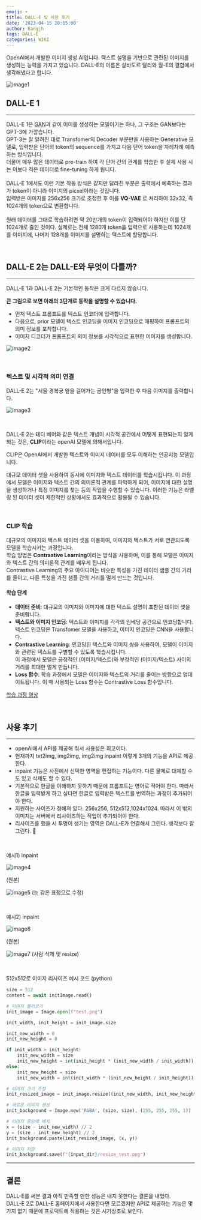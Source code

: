 ```yaml
---
emoji: ☀️
title: DALL-E 및 사용 후기
date: '2023-04-15 20:15:00'
author: Bangjh
tags: DALL-E
categories: WIKI
---
```


OpenAI에서 개발한 이미지 생성 AI입니다.
텍스트 설명을 기반으로 관련된 이미지를 생성하는 능력을 가지고 있습니다.
DALL-E의 이름은 살바도르 달리와 월-E의 결합에서 생각해냈다고 합니다.

![image1](image1.png)

## **DALL-E 1**

---

DALL-E 1은 [GAN](https://pseudo-lab.github.io/Tutorial-Book/chapters/GAN/Ch1-Introduction.html)과 같이 이미를 생성하는 모델이기는 하나, 그 구조는 GAN보다는 GPT-3에 가깝습니다. <br >
GPT-3는 잘 알려진 대로 Transfomer의 Decoder 부분만을 사용하는 Generative 모델로, 입력받은 단어의 token의 sequence를 가지고 다음 단어 token을 차례차례 예측하는 방식입니다. <br >
더물어 매우 많은 데이터로 pre-train 하여 각 단어 간의 관계를 학습한 후 실제 사용 시는 이보다 적은 데이터로 fine-tuning 하게 됩니다. <br >
<br >
DALL-E 1에서도 이런 기본 작동 방식은 같지만 달라진 부분은 출력에서 예측하는 결과가 token이 아니라 이미지의 picxel이라는 것입니다. <br >
입력받은 이미지를 256x256 크기로 조정한 후 이를 **VQ-VAE** 로 처리하여 32x32, 즉 1024개의 token으로 변환합니다. <br >
<br >
원래 데이터를 그대로 학습하려면 약 20만개의 token이 입력되어야 하지만 이를 단 1024개로 줄인 것이다. 실제로는 전체 1280개 token을 입력으로 사용하는데 1024개를 이미지에, 나머지 128개를 이미지를 설명하는 텍스트에 할당합니다.

<br >

## **DALL-E 2는 DALL-E와 무엇이 다를까?**

---

DALL-E 1과 DALL-E 2는 기본적인 동작은 크게 다르지 않습니다.

**큰 그림으로 보면 아래의 3단계로 동작을 설명할 수 있습니다.**

- 먼저 텍스트 프롬프트를 텍스트 인코더에 입력합니다.
- 다음으로, prior 모델이 텍스트 인코딩을 이미지 인코딩으로 매핑하여 프롬프트의 의미 정보를 포착합니다.
- 이미지 디코더가 프롬프트의 의미 정보를 시각적으로 표현한 이미지를 생성합니다.

![image2](image2.png)

<br >

### 텍스트 및 시각적 의미 연결

DALL-E 2는 "서울 경복궁 앞을 걸어가는 곰인형"을 입력한 후 다음 이미지를 출력합니다.

![image3](image3.png)

<br >

DALL-E 2는 테디 베어와 같은 텍스트 개념이 시각적 공간에서 어떻게 표현되는지 알게 되는 것은, **CLIP**이라는 openAI 모델에 의해서입니다.

CLIP은 OpenAI에서 개발한 텍스트와 이미지 데이터를 모두 이해하는 인공지능 모델입니다. <br >

대규모 데이터 셋을 사용하여 동시에 이미지와 텍스트 데이터를 학습시킵니다.
이 과정에서 모델은 이미지와 텍스트 간의 의미론적 관계를 파악하게 되어, 이미지에 대한 설명을 생성하거나 특정 이미지를 찾는 등의 작업을 수행할 수 있습니다. 이러한 기능은 라벨링 된 데이터 셋이 제한적인 상황에서도 효과적으로 활용될 수 있습니다.

<br >

### CLIP 학습

대규모의 이미지와 텍스트 데이터 셋을 이용하여, 이미지와 텍스트가 서로 연관되도록 모델을 학습시키는 과정입니다. <br >
학습 방법은 **Contrastive Learning**이라는 방식을 사용하며, 이를 통해 모델은 이미지와 텍스트 간의 의미론적 관계를 배우게 됩니다. <br >
Contrastive Learning의 주요 아이디어는 비슷한 특성을 가진 데이터 샘플 간의 거리를 줄이고, 다른 특성을 가진 샘플 간의 거리를 멀게 만드는 것입니다.

#### **학습 단계**

- **데이터 준비**: 대규모의 이미지와 이미지에 대한 텍스트 설명이 포함된 데이터 셋을 준비합니다.
- **텍스트와 이미지 인코딩**: 텍스트와 이미지를 각각의 임베딩 공간으로 인코딩합니다. 텍스트 인코딩은 Transfomer 모델을 사용하고, 이미지 인코딩은 CNN을 사용합니다.
- **Contrastive Learning**: 인코딩된 텍스트와 이미지 쌍을 사용하여, 모델이 이미지와 관련된 텍스트를 구별할 수 있도록 학습시킵니다. <br >이 과정에서 모델은 긍정적인 (이미지/텍스트)와 부정적인 (이미지/텍스트) 사이의 거리를 최대한 멀게 만듭니다.
- **Loss 함수**: 학습 과정에서 모델은 이미지와 텍스트의 거리를 줄이는 방향으로 업데이트됩니다. 이 때 사용되는 Loss 함수는 Contrastive Loss 함수입니다.

[학습 과정 영상](https://www.assemblyai.com/blog/content/media/2022/04/CLIP_training-1.mp4)

<br >

## 사용 후기

---

- openAI에서 API를 제공해 줘서 사용성은 최고이다.
- 현재까지 txt2img, img2img, img2img inpaint 이렇게 3개의 기능을 API로 제공한다.
- inpaint 기능은 사진에서 선택한 영역을 편집하는 기능이다. 다른 물체로 대체할 수도 있고 삭제도 할 수 있다.
- 기본적으로 한글을 이해하지 못하기 때문에 프롬프트는 영어로 적어야 한다. 따라서 한글을 입력받게 하고 싶다면 한글로 입력받은 텍스트를 번역하는 과정이 추가되어야 한다.
- 지원하는 사이즈가 정해져 있다. 256x256, 512x512,1024x1024. 따라서 이 밖의 이미지는 서버에서 리사이즈하는 작업이 추가되어야 한다.
- 리사이즈를 했을 시 투명이 생기는 영역은 DALL-E가 연결해서 그린다. 생각보다 잘 그린다. 🙌

<br >

예시1) inpaint

![image4](image4.png)

(원본)

![image5](image5.png) (눈 감은 표정으로 수정)

<br >

예시2) inpaint

![image6](image6.png)

(원본)

![image7](image7.png) (사람 삭제 및 resize)

<br >

512x512로 이미지 리사이즈 예시 코드 (python)

```python
size = 512
content = await initImage.read()

# 이미지 불러오기
init_image = Image.open(f"test.png")

init_width, init_height = init_image.size

init_new_width = 0
init_new_height = 0

if init_width > init_height:
    init_new_width = size
    init_new_height = int(init_height * (init_new_width / init_width))
else:
    init_new_height = size
    init_new_width = int(init_width * (init_new_height / init_height))

# 이미지 크기 조정
init_resized_image = init_image.resize((init_new_width, init_new_height))

# 새로운 이미지 생성
init_background = Image.new('RGBA', (size, size), (255, 255, 255, 1))

# 이미지 중앙에 배치
x = (size - init_new_width) // 2
y = (size - init_new_height) // 2
init_background.paste(init_resized_image, (x, y))

# 이미지 저장
init_background.save(f"{input_dir}/resize_test.png")
```

---

## 결론

DALL-E를 써본 결과 아직 만족할 만한 성능은 내지 못한다는 결론을 내었다. <br >DALL-E 2로 DALL-E 홈페이지에서 사용한다면 모르겠지만 API로 제공하는 기능은 몇 가지 없기 때문에 프로덕트에 적용하는 것은 시기상조로 보인다.

```toc

```
